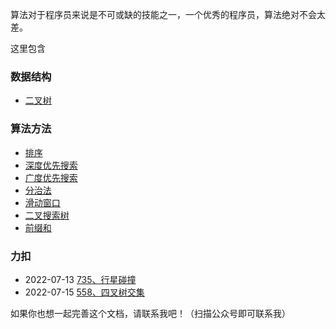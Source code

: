 

算法对于程序员来说是不可或缺的技能之一，一个优秀的程序员，算法绝对不会太差。

这里包含

### 数据结构
* [二叉树](datastruct/bTree.md)

### 算法方法
* [排序](method/sort.md)
* [深度优先搜索](method/dfs.md)
* [广度优先搜索](method/bfs.md)
* [分治法](method/dac.md)
* [滑动窗口](method/window.md)
* [二叉搜索树](method/bst.md)
* [前缀和](method/ps.md)


### 力扣

* 2022-07-13 [735、行星碰撞](leetcode/735行星碰撞_readme.md) 
* 2022-07-15 [558、四叉树交集](leetcode/558四叉树交集_readme.md)

如果你也想一起完善这个文档，请联系我吧！（扫描公众号即可联系我）